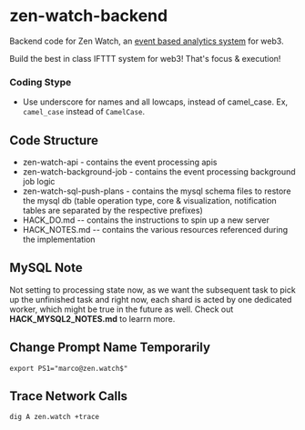 # zen-watch-backend
Backend code for Zen Watch, an [event based analytics system](https://www.youtube.com/watch?v=hMWyE3HBwW4) for web3.

Build the best in class IFTTT system for web3! That's focus & execution!

### Coding Stype
- Use underscore for names and all lowcaps, instead of camel_case. Ex, `camel_case` instead of `CamelCase`.

## Code Structure

* zen-watch-api - contains the event processing apis
* zen-watch-background-job - contains the event processing background job logic
* zen-watch-sql-push-plans - contains the mysql schema files to restore the mysql db (table operation type, core & visualization, notification tables are separated by the respective prefixes)
* HACK_DO.md -- contains the instructions to spin up a new server
* HACK_NOTES.md -- contains the various resources referenced during the implementation

## MySQL Note

Not setting to processing state now, as we want the subsequent task to pick up the unfinished task and right now, each shard is acted by one dedicated worker, which might be true in the future as well. Check out **HACK_MYSQL2_NOTES.md** to learrn more.

## Change Prompt Name Temporarily
```
export PS1="marco@zen.watch$"
```

## Trace Network Calls
```
dig A zen.watch +trace
```